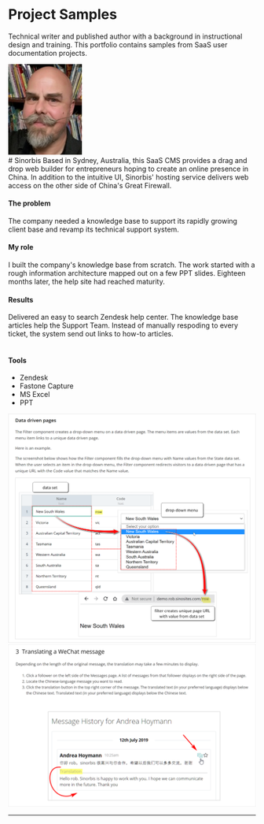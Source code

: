 # Project Samples
Technical writer and published author with a background in instructional design and training. This portfolio contains samples from SaaS user documentation projects.

<img src="rob-whyte.jpg" alt="rob whyte technical writer" class="responsive-a" width="150"/>
<br>  
# Sinorbis    
Based in Sydney, Australia, this SaaS CMS provides a drag and drop web builder for entrepreneurs hoping to create an online presence in China. In addition to the intuitive UI, Sinorbis' hosting service delivers web access on the other side of China's Great Firewall.

#### The problem  
The company needed a knowledge base to support its rapidly growing client base and revamp its technical support system. 
<br>  
#### My role  
I built the company's knowledge base from scratch. The work started with a rough information architecture mapped out on a few PPT slides. Eighteen months later, the help site had reached maturity.
<br>  
#### Results
Delivered an easy to search Zendesk help center. The knowledge base articles help the Support Team. Instead of manually respoding to every ticket, the system send out links to how-to articles.  
<br>  
#### Tools  
* Zendesk
* Fastone Capture
* MS Excel
* PPT  

<img src="images/sinorbis-rob-whyte-1.png" class="responsive"/>

 
<img src="images/sinorbis-rob-whyte-2.png" class="responsive"/>


<hr />

